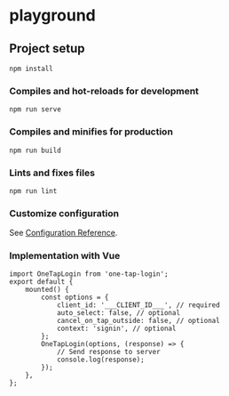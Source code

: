 # playground

## Project setup
```
npm install
```

### Compiles and hot-reloads for development
```
npm run serve
```

### Compiles and minifies for production
```
npm run build
```

### Lints and fixes files
```
npm run lint
```

### Customize configuration
See [Configuration Reference](https://cli.vuejs.org/config/).


### Implementation with Vue
```vue
import OneTapLogin from 'one-tap-login';
export default {
	mounted() {
		const options = {
			client_id: '___CLIENT_ID___', // required
			auto_select: false, // optional
			cancel_on_tap_outside: false, // optional
			context: 'signin', // optional
		};
		OneTapLogin(options, (response) => {
			// Send response to server
			console.log(response);
		});
	},
};
```